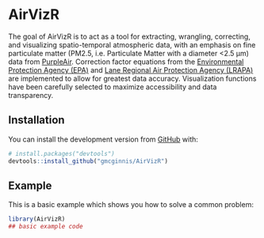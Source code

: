 
<!-- README.md is generated from README.Rmd. Please edit that file -->

# AirVizR

<!-- badges: start -->
<!-- badges: end -->

The goal of AirVizR is to act as a tool for extracting, wrangling,
correcting, and visualizing spatio-temporal atmospheric data, with an
emphasis on fine particulate matter (PM2.5, i.e. Particulate Matter with
a diameter &lt;2.5 µm) data from
[PurpleAir](https://www.purpleair.com/). Correction factor equations
from the [Environmental Protection Agency (EPA)](https://www.epa.gov/)
and [Lane Regional Air Protection Agency
(LRAPA)](https://www.lrapa.org/) are implemented to allow for greatest
data accuracy. Visualization functions have been carefully selected to
maximize accessibility and data transparency.

## Installation

You can install the development version from
[GitHub](https://github.com/) with:

``` r
# install.packages("devtools")
devtools::install_github("gmcginnis/AirVizR")
```

## Example

This is a basic example which shows you how to solve a common problem:

``` r
library(AirVizR)
## basic example code
```
